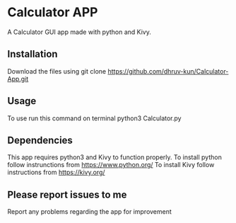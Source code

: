 # Calculator APP
A Calculator GUI app made with python and Kivy.

## Installation
Download the files using
  git clone https://github.com/dhruv-kun/Calculator-App.git

## Usage
To use run this command on terminal
  python3 Calculator.py

## Dependencies
This app requires python3 and Kivy to function properly.
  To install python follow instrunctions from https://www.python.org/
  To install Kivy follow instructions from https://kivy.org/

## Please report issues to me
Report any problems regarding the app for improvement
